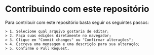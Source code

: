 # Contribuindo com este repositório
Para contribuir com este repositório basta seguir os seguintes passos:

```
> 1. Selecione qual arquivo gostaria de editar;
> 2. Faça suas edições diretamente no navegador;
> 3. Clique em "Commit changes" ou "Confirmar alterações";
> 4. Escreva uma mensagem e uma descrição para sua alteração;
> 5. Confirme o Pull Request.
```

